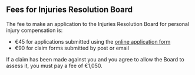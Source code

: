 ##  Fees for Injuries Resolution Board

The fee to make an application to the Injuries Resolution Board for personal
injury compensation is:

  * €45 for applications submitted using the [ online application form ](https://form.piab.ie/Pages/Checklist.aspx)
  * €90 for claim forms submitted by post or email 

If a claim has been made against you and you agree to allow the Board to
assess it, you must pay a fee of €1,050.
